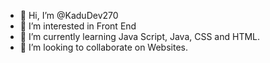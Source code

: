 - 👋 Hi, I’m @KaduDev270
- 👀 I’m interested in Front End
- 🌱 I’m currently learning Java Script, Java, CSS and HTML.
- 💞️ I’m looking to collaborate on Websites.

<!---
KaduDev270/KaduDev270 is a ✨ special ✨ repository because its `README.md` (this file) appears on your GitHub profile.
You can click the Preview link to take a look at your changes.
--->

